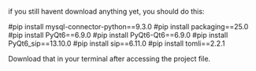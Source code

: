 if you still havent download anything yet, you should do this:

#pip install mysql-connector-python==9.3.0
#pip install packaging==25.0
#pip install PyQt6==6.9.0
#pip install PyQt6-Qt6==6.9.0
#pip install PyQt6_sip==13.10.0
#pip install sip==6.11.0
#pip install tomli==2.2.1 

Download that in your terminal after accessing the project file.
